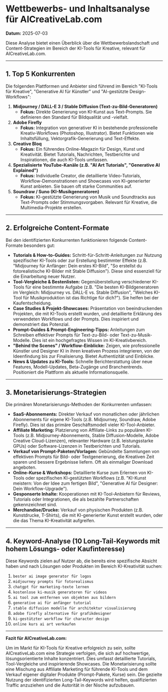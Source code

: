 # Wettbewerbs- und Inhaltsanalyse für AICreativeLab.com

**Datum:** 2025-07-03

Diese Analyse bietet einen Überblick über die Wettbewerbslandschaft und Content-Strategien im Bereich der KI-Tools für Kreative, relevant für AICreativeLab.com.

---

## 1. Top 5 Konkurrenten

Die folgenden Plattformen und Anbieter sind führend im Bereich "KI-Tools für Kreative", "Generative AI für Künstler" und "AI-gestützte Design-Workflows":

1.  **Midjourney / DALL-E 3 / Stable Diffusion (Text-zu-Bild-Generatoren)**
    *   **Fokus:** Direkte Generierung von KI-Kunst aus Text-Prompts. Sie definieren den Standard für Bildqualität und -vielfalt.
2.  **Adobe Firefly**
    *   **Fokus:** Integration von generativer KI in bestehende professionelle Kreativ-Workflows (Photoshop, Illustrator). Bietet Funktionen wie Inhaltsfüllung, Vektorgrafik-Generierung und Text-Effekte.
3.  **Creative Bloq**
    *   **Fokus:** Ein führendes Online-Magazin für Design, Kunst und Kreativität. Bietet Tutorials, Nachrichten, Testberichte und Inspirationen, die auch KI-Tools umfassen.
4.  **Spezialisierte YouTube-Kanäle (z.B. "AI Art Tutorials", "Generative AI Explained")**
    *   **Fokus:** Individuelle Creator, die detaillierte Video-Tutorials, Workflow-Demonstrationen und Showcases von KI-generierter Kunst anbieten. Sie bauen oft starke Communities auf.
5.  **Soundraw / Suno (KI-Musikgeneratoren)**
    *   **Fokus:** KI-gestützte Generierung von Musik und Soundtracks aus Text-Prompts oder Stimmungsvorgaben. Relevant für Kreative, die Multimedia-Projekte erstellen.

---

## 2. Erfolgreiche Content-Formate

Bei den identifizierten Konkurrenten funktionieren folgende Content-Formate besonders gut:

*   **Tutorials & How-to-Guides:** Schritt-für-Schritt-Anleitungen zur Nutzung spezifischer KI-Tools oder zur Erstellung bestimmter Effekte (z.B. "Midjourney für Anfänger: Dein erstes KI-Bild", "So erstellst du fotorealistische KI-Bilder mit Stable Diffusion"). Diese sind essenziell für die Einarbeitung neuer Nutzer.
*   **Tool-Vergleiche & Bestenlisten:** Gegenüberstellung verschiedener KI-Tools für eine bestimmte Aufgabe (z.B. "Die besten KI-Bildgeneratoren im Vergleich: Midjourney vs. DALL-E vs. Stable Diffusion", "Welches KI-Tool für Musikproduktion ist das Richtige für dich?"). Sie helfen bei der Kaufentscheidung.
*   **Case Studies & Projekt-Showcases:** Präsentation von beeindruckenden Projekten, die mit KI-Tools erstellt wurden, und detaillierte Erklärung des verwendeten Workflows und der Prompts. Dies inspiriert und demonstriert das Potenzial.
*   **Prompt-Guides & Prompt-Engineering-Tipps:** Anleitungen zum Schreiben effektiver Prompts für Text-zu-Bild- oder Text-zu-Musik-Modelle. Dies ist ein hochgefragtes Wissen im KI-Kreativbereich.
*   **"Behind the Scenes" / Workflow-Einblicke:** Zeigen, wie professionelle Künstler und Designer KI in ihren kreativen Prozess integrieren, von der Ideenfindung bis zur Finalisierung. Bietet Authentizität und Einblicke.
*   **News & Updates zu KI-Tools:** Schnelle Berichterstattung über neue Features, Modell-Updates, Beta-Zugänge und Branchentrends. Positioniert die Plattform als aktuelle Informationsquelle.

---

## 3. Monetarisierungs-Strategien

Die primären Monetarisierungs-Methoden der Konkurrenten umfassen:

*   **SaaS-Abonnements:** Direkter Verkauf von monatlichen oder jährlichen Abonnements für eigene KI-Tools (z.B. Midjourney, Soundraw, Adobe Firefly). Dies ist das primäre Geschäftsmodell vieler KI-Tool-Anbieter.
*   **Affiliate Marketing:** Platzierung von Affiliate-Links zu populären KI-Tools (z.B. Midjourney-Abonnements, Stable Diffusion-Modelle, Adobe Creative Cloud-Lizenzen), relevanter Hardware (z.B. leistungsstarke GPUs) oder Software-Lizenzen in Testberichten und Tutorials.
*   **Verkauf von Prompt-Paketen/Vorlagen:** Gebündelte Sammlungen von effektiven Prompts für Bild- oder Textgenerierung, die Kreativen Zeit sparen und bessere Ergebnisse liefern. Oft als einmaliger Download angeboten.
*   **Online-Kurse & Workshops:** Detaillierte Kurse zum Erlernen von KI-Tools oder spezifischen KI-gestützten Workflows (z.B. "KI-Kunst meistern: Von der Idee zum fertigen Bild", "Generative AI für Designer: Dein Workflow-Upgrade").
*   **Gesponserte Inhalte:** Kooperationen mit KI-Tool-Anbietern für Reviews, Tutorials oder Integrationen, die als bezahlte Partnerschaften gekennzeichnet sind.
*   **Merchandise/Drucke:** Verkauf von physischen Produkten (z.B. Kunstdrucke, T-Shirts), die mit KI-generierter Kunst erstellt wurden, oder die das Thema KI-Kreativität aufgreifen.

---

## 4. Keyword-Analyse (10 Long-Tail-Keywords mit hohem Lösungs- oder Kaufinteresse)

Diese Keywords zielen auf Nutzer ab, die bereits eine spezifische Absicht haben und nach Lösungen oder Produkten im Bereich KI-Kreativität suchen:

1.  `bester ai image generator für logos`
2.  `midjourney prompts für fotorealismus`
3.  `chatgpt für marketing-texte lernen`
4.  `kostenlose ki-musik generatoren für videos`
5.  `ai tool zum entfernen von objekten aus bildern`
6.  `generative ai für anfänger tutorial`
7.  `stable diffusion modelle für architektur visualisierung`
8.  `adobe firefly alternative für grafikdesigner`
9.  `ki-gestützter workflow für character design`
10. `online kurs ai art verkaufen`

---

**Fazit für AICreativeLab.com:**

Um im Markt für KI-Tools für Kreative erfolgreich zu sein, sollte AICreativeLab.com eine Strategie verfolgen, die sich auf hochwertige, lösungsorientierte Inhalte konzentriert. Dies umfasst detaillierte Tutorials, Tool-Vergleiche und inspirierende Showcases. Die Monetarisierung sollte eine Mischung aus Affiliate Marketing für führende KI-Tools und dem Verkauf eigener digitaler Produkte (Prompt-Pakete, Kurse) sein. Die gezielte Nutzung der identifizierten Long-Tail-Keywords wird helfen, qualifizierten Traffic anzuziehen und die Autorität in der Nische aufzubauen.
